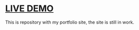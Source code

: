 # [LIVE DEMO](https://mateuszrostkowski.github.io)

This is repository with my portfolio site, the site is still in work.
